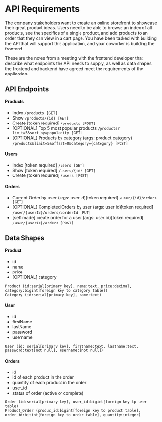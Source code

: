 # API Requirements
The company stakeholders want to create an online storefront to showcase their great product ideas. Users need to be able to browse an index of all products, see the specifics of a single product, and add products to an order that they can view in a cart page. You have been tasked with building the API that will support this application, and your coworker is building the frontend.

These are the notes from a meeting with the frontend developer that describe what endpoints the API needs to supply, as well as data shapes the frontend and backend have agreed meet the requirements of the application. 

## API Endpoints
#### Products
- Index `/products [GET]`
- Show `/products/{id} [GET]`
- Create [token required] `/products [POST]`
- [OPTIONAL] Top 5 most popular products `/products?limit=5&sort_by=popularity [GET]`
- [OPTIONAL] Products by category (args: product category)  `/products&limit=5&offset=0&category={category} [POST]`

#### Users
- Index [token required] `/users [GET]`
- Show [token required] `/users/{id} [GET]`
- Create [token required] `/users [POST]`

#### Orders
- Current Order by user (args: user id)[token required] `/user/{id}/orders [GET]`
- [OPTIONAL] Completed Orders by user (args: user id)[token required] `/user/{userId}/orders/:orderId [PUT]`
- [self made] create order for a user (args: user id)[token required] `/user/{userId}/orders [POST]`

## Data Shapes
#### Product
- id
- name
- price
- [OPTIONAL] category

```
Product (id:serial[primary key], name:text, price:decimal, category:bigint[foreign key to category table])
Category (id:serial[primary key], name:text)
```

#### User
- id
- firstName
- lastName
- password
- username

```
User (id: serial[primary key], firstname:text, lastname:text, password:text[not null], username:[not null])
```

#### Orders
- id
- id of each product in the order
- quantity of each product in the order
- user_id
- status of order (active or complete)

```
Order (id:serial[primary key], user_id:bigint[foreign key tp user table)
Product_Order (produc_id:bigint[foreign key to product table], order_id:bitint[foreign key to order table], quantity:integer)
```
